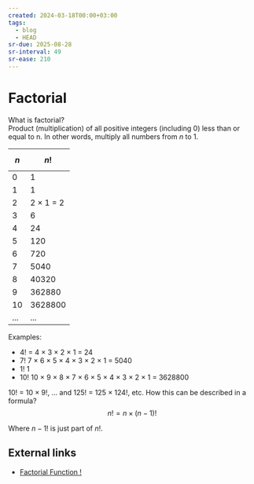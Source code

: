 ```yaml
---
created: 2024-03-18T00:00+03:00
tags:
  - blog
  - HEAD
sr-due: 2025-08-28
sr-interval: 49
sr-ease: 210
---
```


# Factorial

What is factorial?
<br class="f">
Product (multiplication) of all positive integers (including 0) less than or equal to n. In other words, multiply all numbers from ${n}$ to 1.

| $${n}$$ | $${n!}$$  |
| ------- | --------- |
| 0       | 1         |
| 1       | 1         |
| 2       | 2 × 1 = 2 |
| 3       | 6         |
| 4       | 24        |
| 5       | 120       |
| 6       | 720       |
| 7       | 5040      |
| 8       | 40320     |
| 9       | 362880    |
| 10      | 3628800   |
| ...     | ...       |

Examples:

- ${4}!$ = 4 × 3 × 2 × 1 = 24
- ${7}!$ 7 × 6 × 5 × 4 × 3 × 2 × 1 = 5040
- ${1}!$ 1
- ${10}!$ 10 × 9 × 8 × 7 × 6 × 5 × 4 × 3 × 2 × 1 = 3628800

10! = 10 × 9!, ... and 125! = 125 × 124!, etc. How this can be described in a formula?
<br class="f">
$$
{n!} = n \times (n-1)!
$$

Where ${n-1}!$ is just part of ${n!}$.

## External links

- [Factorial Function !](https://www.mathsisfun.com/numbers/factorial.html)
